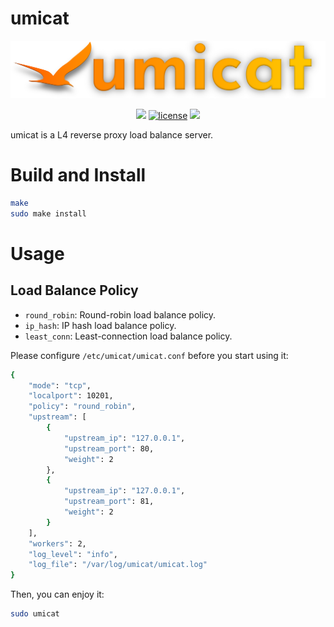 # umicat
![umicat logo](docs/umicat_logo.png)

<p align="center">
<a href="https://github.com/SunBK201/umicat" target="_blank"><img src="https://hits.seeyoufarm.com/api/count/incr/badge.svg?url=https%3A%2F%2Fgithub.com%2FSunBK201%2Fumicat&count_bg=%2379C83D&title_bg=%23555555&icon=&icon_color=%23E7E7E7&title=umicat&edge_flat=false"/></a>
<a href="/LICENSE" target="_blank"><img src="https://img.shields.io/badge/license-BSD-green.svg" alt="license" /></a>
<a href="https://www.linux.org" target="_blank"><img src="https://img.shields.io/badge/platform-linux-lightgrey" /></a>
</p>

umicat is a L4 reverse proxy load balance server.

# Build and Install
```bash
make
sudo make install
```

# Usage

## Load Balance Policy
- `round_robin`: Round-robin load balance policy.
- `ip_hash`: IP hash load balance policy.
- `least_conn`: Least-connection load balance policy.

Please configure `/etc/umicat/umicat.conf` before you start using it:
```bash
{
    "mode": "tcp",
    "localport": 10201,
    "policy": "round_robin",
    "upstream": [
        {
            "upstream_ip": "127.0.0.1",
            "upstream_port": 80,
            "weight": 2
        },
        {
            "upstream_ip": "127.0.0.1",
            "upstream_port": 81,
            "weight": 2
        }
    ],
    "workers": 2,
    "log_level": "info",
    "log_file": "/var/log/umicat/umicat.log"
}
```

Then, you can enjoy it:
```bash
sudo umicat
```